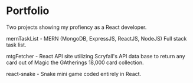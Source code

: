 # Portfolio
Two projects showing my profiency as a React developer. 

mernTaskList - MERN (MongoDB, ExpressJS, ReactJS, NodeJS) Full stack task list. 

mtgFetcher - React API site utilizing Scryfall's API data base to return any card out of Magic the GAtherings 18,000 card collection.

react-snake - Snake mini game coded entirely in React. 

